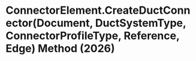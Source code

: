 # ConnectorElement.CreateDuctConnector(Document, DuctSystemType, ConnectorProfileType, Reference, Edge) Method (2026)

﻿